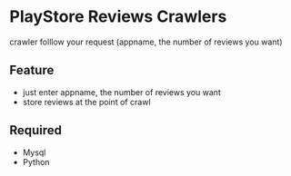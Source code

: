 # PlayStore Reviews Crawlers

crawler folllow your request (appname, the number of reviews you want)

## Feature

- just enter appname, the number of reviews you want
- store reviews at the point of crawl

## Required

- Mysql
- Python
